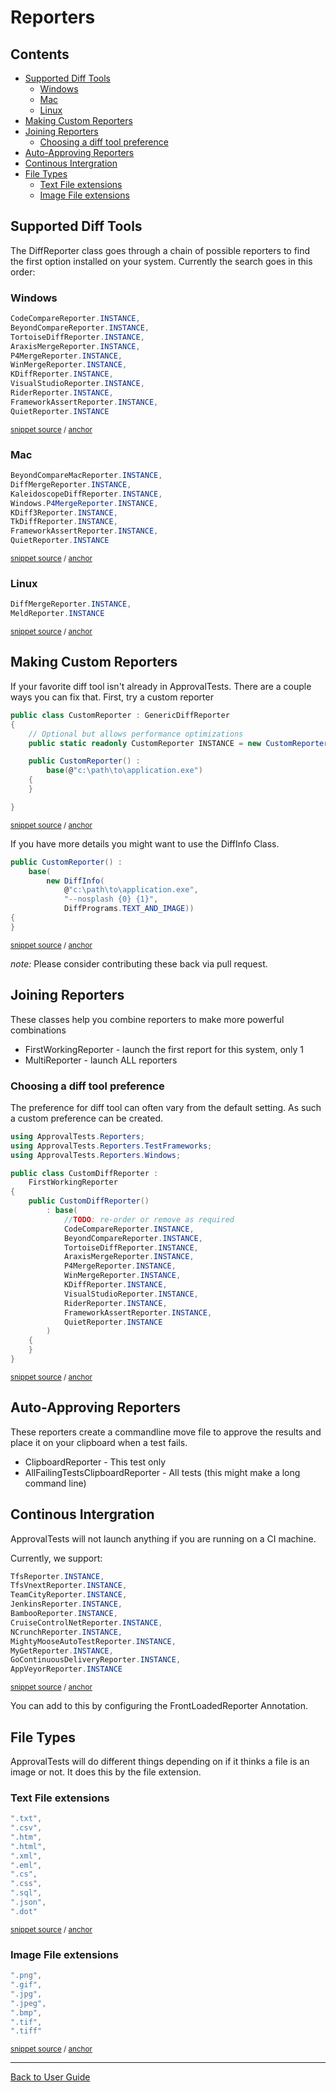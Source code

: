 <!--
GENERATED FILE - DO NOT EDIT
This file was generated by [MarkdownSnippets](https://github.com/SimonCropp/MarkdownSnippets).
Source File: /docs/ApprovalTests/mdsource/Reporters.source.md
To change this file edit the source file and then execute run_markdown.cmd.
-->

# Reporters

<!-- toc -->
## Contents

  * [Supported Diff Tools](#supported-diff-tools)
    * [Windows](#windows)
    * [Mac](#mac)
    * [Linux](#linux)
  * [Making Custom Reporters](#making-custom-reporters)
  * [Joining Reporters](#joining-reporters)
    * [Choosing a diff tool preference](#choosing-a-diff-tool-preference)
  * [Auto-Approving Reporters](#auto-approving-reporters)
  * [Continous Intergration](#continous-intergration)
  * [File Types](#file-types)
    * [Text File extensions](#text-file-extensions)
    * [Image File extensions](#image-file-extensions)
<!-- endtoc -->



## Supported Diff Tools

The DiffReporter class goes through a chain of possible reporters to find the first option installed on your system. Currently the search goes in this order:


### Windows

<!-- snippet: windows_diff_reporters -->
<a id='snippet-windows_diff_reporters'/></a>
```cs
CodeCompareReporter.INSTANCE,
BeyondCompareReporter.INSTANCE,
TortoiseDiffReporter.INSTANCE,
AraxisMergeReporter.INSTANCE,
P4MergeReporter.INSTANCE,
WinMergeReporter.INSTANCE,
KDiffReporter.INSTANCE,
VisualStudioReporter.INSTANCE,
RiderReporter.INSTANCE,
FrameworkAssertReporter.INSTANCE,
QuietReporter.INSTANCE
```
<sup>[snippet source](/src/ApprovalTests/Reporters/Windows/WindowsDiffReporter.cs#L12-L24) / [anchor](#snippet-windows_diff_reporters)</sup>
<!-- endsnippet -->


### Mac

<!-- snippet: mac_diff_reporters -->
<a id='snippet-mac_diff_reporters'/></a>
```cs
BeyondCompareMacReporter.INSTANCE,
DiffMergeReporter.INSTANCE, 
KaleidoscopeDiffReporter.INSTANCE,
Windows.P4MergeReporter.INSTANCE, 
KDiff3Reporter.INSTANCE,
TkDiffReporter.INSTANCE, 
FrameworkAssertReporter.INSTANCE,
QuietReporter.INSTANCE
```
<sup>[snippet source](/src/ApprovalTests/Reporters/Mac/MacDiffReporter.cs#L12-L21) / [anchor](#snippet-mac_diff_reporters)</sup>
<!-- endsnippet -->


### Linux

<!-- snippet: linux_diff_reporters -->
<a id='snippet-linux_diff_reporters'/></a>
```cs
DiffMergeReporter.INSTANCE,
MeldReporter.INSTANCE
```
<sup>[snippet source](/src/ApprovalTests/Reporters/Linux/LinuxDiffReporter.cs#L9-L12) / [anchor](#snippet-linux_diff_reporters)</sup>
<!-- endsnippet -->


## Making Custom Reporters

If your favorite diff tool isn't already in ApprovalTests. There are a couple ways you can fix that. First, try a custom reporter

<!-- snippet: custom_reporter -->
<a id='snippet-custom_reporter'/></a>
```cs
public class CustomReporter : GenericDiffReporter
{
    // Optional but allows performance optimizations
    public static readonly CustomReporter INSTANCE = new CustomReporter();

    public CustomReporter() :
        base(@"c:\path\to\application.exe")
    {
    }

}
```
<sup>[snippet source](/src/ApprovalTests.Tests/Reporters/Samples.cs#L5-L18) / [anchor](#snippet-custom_reporter)</sup>
<!-- endsnippet -->

If you have more details you might want to use the DiffInfo Class.

<!-- snippet: custom_reporter_diff_info -->
<a id='snippet-custom_reporter_diff_info'/></a>
```cs
public CustomReporter() :
    base(
        new DiffInfo(
            @"c:\path\to\application.exe",
            "--nosplash {0} {1}",
            DiffPrograms.TEXT_AND_IMAGE))
{
}
```
<sup>[snippet source](/src/ApprovalTests.Tests/Reporters/Samples.cs#L27-L36) / [anchor](#snippet-custom_reporter_diff_info)</sup>
<!-- endsnippet -->

*note:* Please consider contributing these back via pull request.


## Joining Reporters

These classes help you combine reporters to make more powerful combinations

* FirstWorkingReporter - launch the first report for this system, only 1
* MultiReporter - launch ALL reporters


### Choosing a diff tool preference

The preference for diff tool can often vary from the default setting. As such a custom preference can be created.

<!-- snippet: CustomDiffReporter.cs -->
<a id='snippet-CustomDiffReporter.cs'/></a>
```cs
using ApprovalTests.Reporters;
using ApprovalTests.Reporters.TestFrameworks;
using ApprovalTests.Reporters.Windows;

public class CustomDiffReporter :
    FirstWorkingReporter
{
    public CustomDiffReporter()
        : base(
            //TODO: re-order or remove as required
            CodeCompareReporter.INSTANCE,
            BeyondCompareReporter.INSTANCE,
            TortoiseDiffReporter.INSTANCE,
            AraxisMergeReporter.INSTANCE,
            P4MergeReporter.INSTANCE,
            WinMergeReporter.INSTANCE,
            KDiffReporter.INSTANCE,
            VisualStudioReporter.INSTANCE,
            RiderReporter.INSTANCE,
            FrameworkAssertReporter.INSTANCE,
            QuietReporter.INSTANCE
        )
    {
    }
}
```
<sup>[snippet source](/src/ApprovalTests.Tests/Reporters/CustomDiffReporter.cs#L1-L25) / [anchor](#snippet-CustomDiffReporter.cs)</sup>
<!-- endsnippet -->


## Auto-Approving Reporters

These reporters create a commandline move file to approve the results and place it on your clipboard when a test fails.

* ClipboardReporter - This test only
* AllFailingTestsClipboardReporter - All tests (this might make a long command line)


## Continous Intergration

ApprovalTests will not launch anything if you are running on a CI machine.

Currently, we support:

<!-- snippet: continuous_integration -->
<a id='snippet-continuous_integration'/></a>
```cs
TfsReporter.INSTANCE,
TfsVnextReporter.INSTANCE,
TeamCityReporter.INSTANCE,
JenkinsReporter.INSTANCE,
BambooReporter.INSTANCE,
CruiseControlNetReporter.INSTANCE,
NCrunchReporter.INSTANCE,
MightyMooseAutoTestReporter.INSTANCE,
MyGetReporter.INSTANCE,
GoContinuousDeliveryReporter.INSTANCE,
AppVeyorReporter.INSTANCE
```
<sup>[snippet source](/src/ApprovalTests/Reporters/DefaultFrontLoaderReporter.cs#L11-L23) / [anchor](#snippet-continuous_integration)</sup>
<!-- endsnippet -->

You can add to this by configuring the FrontLoadedReporter Annotation.

## File Types

ApprovalTests will do different things depending on if it thinks a file is an image or not. It does this by the file extension.

### Text File extensions

<!-- snippet: text_file_types -->
<a id='snippet-text_file_types'/></a>
```cs
".txt",
".csv",
".htm",
".html",
".xml",
".eml",
".cs",
".css",
".sql",
".json",
".dot"
```
<sup>[snippet source](/src/ApprovalTests/Reporters/GenericDiffReporter.cs#L29-L41) / [anchor](#snippet-text_file_types)</sup>
<!-- endsnippet -->


### Image File extensions

<!-- snippet: image_file_types -->
<a id='snippet-image_file_types'/></a>
```cs
".png",
".gif",
".jpg",
".jpeg",
".bmp",
".tif",
".tiff"
```
<sup>[snippet source](/src/ApprovalTests/Reporters/GenericDiffReporter.cs#L46-L54) / [anchor](#snippet-image_file_types)</sup>
<!-- endsnippet -->

---

[Back to User Guide](readme.md#top)
